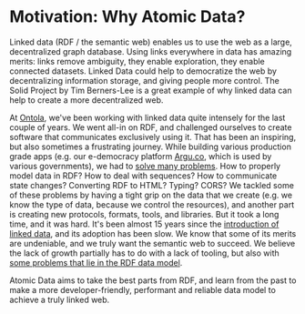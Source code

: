 # Motivation: Why Atomic Data?

Linked data (RDF / the semantic web) enables us to use the web as a large, decentralized graph database.
Using links everywhere in data has amazing merits: links remove ambiguity, they enable exploration, they enable connected datasets.
Linked Data could help to democratize the web by decentralizing information storage, and giving people more control.
The Solid Project by Tim Berners-Lee is a great example of why linked data can help to create a more decentralized web.

At [Ontola](https://ontola.io/), we've been working with linked data quite intensely for the last couple of years.
We went all-in on RDF, and challenged ourselves to create software that communicates exclusively using it.
That has been an inspiring, but also sometimes a frustrating journey.
While building various production grade apps (e.g. our e-democracy platform [Argu.co](https://argu.co/), which is used by various governments), we had to [solve many problems](https://ontola.io/blog/full-stack-linked-data/).
How to properly model data in RDF? How to deal with sequences? How to communicate state changes? Converting RDF to HTML? Typing? CORS?
We tackled some of these problems by having a tight grip on the data that we create (e.g. we know the type of data, because we control the resources), and another part is creating new protocols, formats, tools, and libraries.
But it took a long time, and it was hard.
It's been almost 15 years since the [introduction of linked data](https://www.w3.org/DesignIssues/LinkedData.html), and its adoption has been slow.
We know that some of its merits are undeniable, and we truly want the semantic web to succeed.
We believe the lack of growth partially has to do with a lack of tooling, but also with [some problems that lie in the RDF data model](interoperability/rdf.md#why-these-changes).

Atomic Data aims to take the best parts from RDF, and learn from the past to make a more developer-friendly, performant and reliable data model to achieve a truly linked web.
